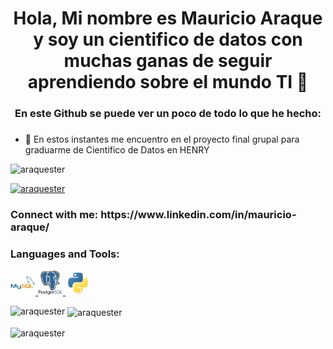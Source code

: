 <h1 align="center">Hola, Mi nombre es Mauricio Araque y soy un cientifico de datos con muchas ganas de seguir aprendiendo sobre el mundo TI 👋</h1>
<h3 align="center">En este Github se puede ver un poco de todo lo que he hecho:</h3>

### 

<!--
**araquester/araquester** is a ✨ _special_ ✨ repository because its `README.md` (this file) appears on your GitHub profile.

Here are some ideas to get you started:

- 🔭 I’m currently working on ...
- 🌱 I’m currently learning ...
- 👯 I’m looking to collaborate on ...
- 🤔 I’m looking for help with ...
- 💬 Ask me about ...
- 📫 How to reach me: ...
- 😄 Pronouns: ...
- ⚡ Fun fact: ...
-->

- 🔭 En estos instantes me encuentro en el proyecto final grupal para graduarme de Cientifico de Datos en HENRY
<p align="left"> <img src="https://komarev.com/ghpvc/?username=araquester&label=Profile%20views&color=0e75b6&style=flat" alt="araquester" /> </p>

<p align="left" height=50px> <a href="https://github.com/ryo-ma/github-profile-trophy"><img src="https://github-profile-trophy.vercel.app/?username=araquester" alt="araquester" /></a> </p>

<h3 align="left">Connect with me: https://www.linkedin.com/in/mauricio-araque/</h3>
<p align="left">
</p>

<h3 align="left">Languages and Tools:</h3>
<p align="left"> <a href="https://www.mysql.com/" target="_blank" rel="noreferrer"> <img src="https://raw.githubusercontent.com/devicons/devicon/master/icons/mysql/mysql-original-wordmark.svg" alt="mysql" width="40" height="40"/> </a> <a href="https://www.postgresql.org" target="_blank" rel="noreferrer"> <img src="https://raw.githubusercontent.com/devicons/devicon/master/icons/postgresql/postgresql-original-wordmark.svg" alt="postgresql" width="40" height="40"/> </a> <a href="https://www.python.org" target="_blank" rel="noreferrer"> <img src="https://raw.githubusercontent.com/devicons/devicon/master/icons/python/python-original.svg" alt="python" width="40" height="40"/> </a> </p>

<p><img align="left" src="https://github-readme-stats.vercel.app/api/top-langs?username=araquester&show_icons=true&locale=en&layout=compact" alt="araquester" /></p>

<p>&nbsp;<img align="center" src="https://github-readme-stats.vercel.app/api?username=araquester&show_icons=true&locale=en" alt="araquester" /></p>

<p><img align="center" src="https://github-readme-streak-stats.herokuapp.com/?user=araquester&" alt="araquester" /></p>
